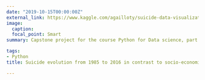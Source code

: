 ```yaml
---
date: "2019-10-15T00:00:00Z"
external_link: https://www.kaggle.com/agailloty/suicide-data-visualization-clustering
image:
  caption: 
  focal_point: Smart
summary: Capstone project for the course Python for Data science, part of the MicroMasters. The study emphasizes the significant gap between the mean of suicide rate of men and women. The project is published on Kaggle

tags: 
- Python
title: Suicide evolution from 1985 to 2016 in contrast to socio-economic indicators

---
```


